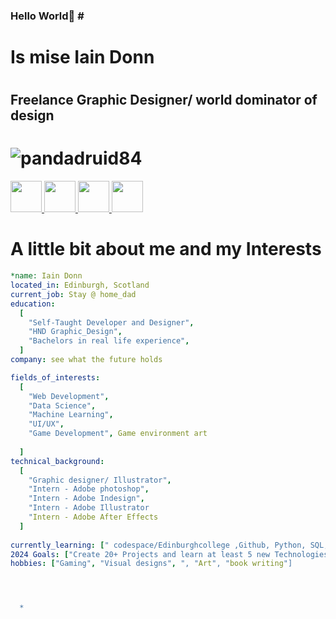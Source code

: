 
### Hello World👋 # <h1> Is mise Iain Donn
  
  # <h2> Freelance Graphic Designer/ world dominator of design
  

 
  # ![pandadruid84](https://user-images.githubusercontent.com/124631432/218045243-7286c911-e5e7-477c-8ffb-39f09cd88e73.png)
  
  <a href="https://www.instagram.com/iain_donn1984/">
  <img height="50" src="https://user-images.githubusercontent.com/46517096/166974368-9798f39f-1f46-499c-b14e-81f0a3f83a06.png"/>
</a>
  <a href="https://www.linkedin.com/feed/Iain Donn/">
    <img height="50" src="https://user-images.githubusercontent.com/124631432/217811618-049d9feb-f59c-4e45-bf4c-2f8fccb0a5d0.png"/>
  </a>
  <a href="https://www.facebook.com/Iain Donn/">
    <img height="50" src="https://user-images.githubusercontent.com/124631432/217812397-14533c73-1b74-43a0-8afe-5f6dc6f1eccb.png"/>
  </a>
  <a href="https://www.twitter.com/Iain_Donn1984/">
    <img height="50" src="https://user-images.githubusercontent.com/124631432/217813010-34dfaefb-a759-4c3b-b531-91c1b378ad27.png"/>
  </a>
  
 # A little bit about me and my Interests 
  
 
```yaml
*name: Iain Donn
located_in: Edinburgh, Scotland
current_job: Stay @ home_dad
education:
  [
    "Self-Taught Developer and Designer",
    "HND Graphic_Design",
    "Bachelors in real life experience",
  ]
company: see what the future holds

fields_of_interests:
  [
    "Web Development",
    "Data Science",
    "Machine Learning",
    "UI/UX",
    "Game Development", Game environment art
    
  ]
technical_background:
  [
    "Graphic designer/ Illustrator",
    "Intern - Adobe photoshop",
    "Intern - Adobe Indesign",
    "Intern - Adobe Illustrator
    "Intern - Adobe After Effects
  ]
  
currently_learning: [" codespace/Edinburghcollege ,Github, Python, SQL,HTML + CSS"]
2024 Goals: ["Create 20+ Projects and learn at least 5 new Technologies."]
hobbies: ["Gaming", "Visual designs", ", "Art", "book writing"]




  *
```  
